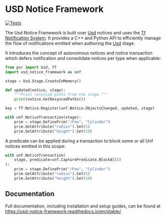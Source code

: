 # USD Notice Framework

[![Tests](https://github.com/wdas/usd-notice-framework/actions/workflows/test.yml/badge.svg?branch=main)](https://github.com/wdas/usd-notice-framework/actions/workflows/test.yml)

The Usd Notice Framework is built over
[Usd](https://github.com/PixarAnimationStudios/USD) notices and uses the
[Tf Notification System](https://graphics.pixar.com/usd/release/api/page_tf__notification.html).
It provides a C++ and Python API to efficiently manage the flow of notifications
emitted when authoring the [Usd](https://github.com/PixarAnimationStudios/USD)
stage.

It introduces the concept of autonomous notices and notice transaction which
defers notification and consolidate notices per type when applicable:

```python
from pxr import Usd, Tf
import usd_notice_framework as unf

stage = Usd.Stage.CreateInMemory()

def updated(notice, stage):
    """Print resynced paths from the stage."""
    print(notice.GetResyncedPaths())

key = Tf.Notice.Register(unf.Notice.ObjectsChanged, updated, stage)

with unf.NoticeTransaction(stage):
    prim = stage.DefinePrim("/Foo", "Cylinder")
    prim.GetAttribute("radius").Set(5)
    prim.GetAttribute("height").Set(10)
```

A predicate can be applied during a transaction to block some or all Unf notices
emitted in this scope:

```python
with unf.NoticeTransaction(
    stage, predicate=unf.CapturePredicate.BlockAll()
):
    prim = stage.DefinePrim("/Foo", "Cylinder")
    prim.GetAttribute("radius").Set(5)
    prim.GetAttribute("height").Set(10)
```

## Documentation

Full documentation, including installation and setup guides, can be found at
https://usd-notice-framework.readthedocs.io/en/stable/

